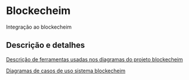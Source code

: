 # Blockecheim
Integração ao blockecheim


## Descrição e detalhes

[Descrição de ferramentas usadas nos diagramas do projeto blockecheim](arquivos/descricao-de-ferramentas-usadas-nos-diagramas-do-projeto-blockecheim.pdf)

[Diagramas de casos de uso sistema blockecheim](arquivos/diagramas-de-casos-de-uso-sistema-blockecheim.pdf)